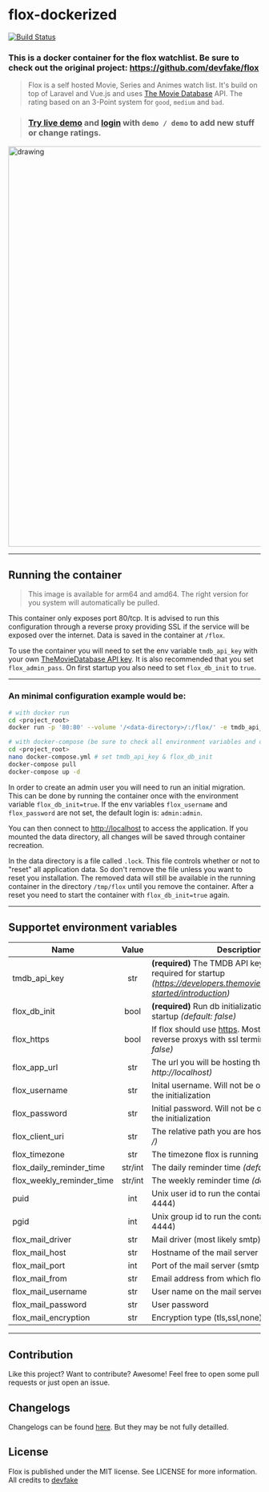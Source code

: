 # flox-dockerized

[![Build Status](https://drone.44net.ch/api/badges/olofvndrhr/flox-dockerized/status.svg)](https://drone.44net.ch/olofvndrhr/flox-dockerized)

### This is a docker container for the flox watchlist. Be sure to check out the original project: https://github.com/devfake/flox

> Flox is a self hosted Movie, Series and Animes watch list. It's build on top of Laravel and Vue.js and uses [The Movie Database](https://www.themoviedb.org/) API.
> The rating based on an 3-Point system for `good`, `medium` and `bad`.

> ### [Try live demo](https://flox-demo.pyxl.dev) and [login](https://flox-demo.pyxl.dev/login) with `demo / demo` to add new stuff or change ratings.

<img src="https://raw.githubusercontent.com/devfake/flox/master/public/assets/screenshot.jpg" alt="drawing" width="800"/>

---

## Running the container

> This image is available for arm64 and amd64. The right version for you system will automatically be pulled.

This container only exposes port 80/tcp. It is advised to run this configuration through a reverse proxy providing SSL if the service will be exposed over the internet. Data
is saved in the container at `/flox`.

To use the container you will need to set the env variable `tmdb_api_key` with your own [TheMovieDatabase API key](https://developers.themoviedb.org/3/getting-started/introduction). It is also recommended that you set `flox_admin_pass`. On first startup you also need to set `flox_db_init` to `true`.

---

### An minimal configuration example would be:

```bash
# with docker run
cd <project_root>
docker run -p '80:80' --volume '/<data-directory>/:/flox/' -e tmdb_api_key=<key> -e flox_db_init=true --name flox olofvndrhr/flox-dockerized:latest
```

```bash
# with docker-compose (be sure to check all environment variables and change when neccesary)
cd <project_root>
nano docker-compose.yml # set tmdb_api_key & flox_db_init
docker-compose pull
docker-compose up -d
```

In order to create an admin user you will need to run an initial migration. This can be done by running the container once with the environment variable `flox_db_init=true`.
If the env variables `flox_username` and `flox_password` are not set, the default login is: `admin:admin`.

You can then connect to [http://localhost](http://localhost) to access the application.
If you mounted the data directory, all changes will be saved through container recreation.

In the data directory is a file called `.lock`. This file controls whether or not to "reset" all application data. So don't remove the file unless you want to reset you installation.
The removed data will still be available in the running container in the directory `/tmp/flox` until you remove the container. After a reset you need to start the container with `flox_db_init=true` again.

---

## Supportet environment variables

| Name                      |  Value  | Description                                                                                                                                    |
| ------------------------- | :-----: | ---------------------------------------------------------------------------------------------------------------------------------------------- |
| tmdb_api_key              |   str   | **(required)** The TMDB API key to use - required for startup _(https://developers.themoviedb.org/3/getting-started/introduction)_             |
| flox_db_init              |  bool   | **(required)** Run db initialization at container startup _(default: false)_                                                                   |
| flox_https                |  bool   | If flox should use [https](https://github.com/devfake/flox/issues/148). Mostly used for reverse proxys with ssl termination _(default: false)_ |
| flox_app_url              |   str   | The url you will be hosting the app on _(default: http://localhost)_                                                                           |
| flox_username             |   str   | Inital username. Will not be overwritten after the initialization                                                                              |
| flox_password             |   str   | Initial password. Will not be overwritten after the initialization                                                                             |
| flox_client_uri           |   str   | The relative path you are hosting on _(default: /)_                                                                                            |
| flox_timezone             |   str   | The timezone flox is running in _(default: UTC)_                                                                                               |
| flox_daily_reminder_time  | str/int | The daily reminder time _(default: 10:00)_                                                                                                     |
| flox_weekly_reminder_time | str/int | The weekly reminder time _(default: 20:00)_                                                                                                    |
| puid                      |   int   | Unix user id to run the container as (default 4444)                                                                                            |
| pgid                      |   int   | Unix group id to run the container as (default 4444)                                                                                           |
| flox_mail_driver          |   str   | Mail driver (most likely smtp)                                                                                                                 |
| flox_mail_host            |   str   | Hostname of the mail server                                                                                                                    |
| flox_mail_port            |   int   | Port of the mail server (smtp port)                                                                                                            |
| flox_mail_from            |   str   | Email address from which flox sends the mails                                                                                                  |
| flox_mail_username        |   str   | User name on the mail server                                                                                                                   |
| flox_mail_password        |   str   | User password                                                                                                                                  |
| flox_mail_encryption      |   str   | Encryption type (tls,ssl,none)                                                                                                                 |

---

## Contribution

Like this project? Want to contribute? Awesome! Feel free to open some pull requests or just open an issue.

## Changelogs

Changelogs can be found [here](https://github.com/olofvndrhr/flox-dockerized/blob/master/CHANGELOG.md). But they may be not fully detailled.

## License

Flox is published under the MIT license. See LICENSE for more information. All credits to [devfake](https://github.com/devfake/flox/releases)
